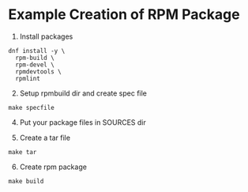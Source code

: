 # Example Creation of RPM Package 

1. Install packages
```shell
dnf install -y \
  rpm-build \
  rpm-devel \
  rpmdevtools \
  rpmlint
```

2. Setup rpmbuild dir and create spec file
```shell
make specfile
```

4. Put your package files in SOURCES dir

5. Create a tar file
```shell
make tar
```

6. Create rpm package
```shell
make build
``` 